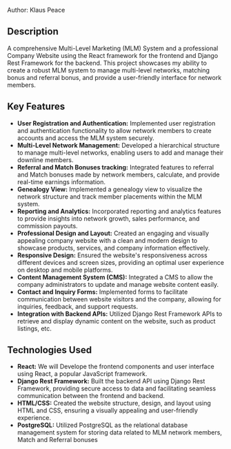 Author: Klaus Peace

## Description
A comprehensive Multi-Level Marketing (MLM) System and a professional Company Website using the React framework for the frontend and Django Rest Framework for the backend. 
This project showcases my ability to create a robust MLM system to manage multi-level networks, matching bonus and referral bonus, and provide a user-friendly interface for
network members.

## Key Features
 - **User Registration and Authentication:** Implemented user registration and authentication functionality to allow network members to create accounts and access the MLM system securely.
 - **Multi-Level Network Management:** Developed a hierarchical structure to manage multi-level networks, enabling users to add and manage their downline members.
 - **Referral and Match Bonuses tracking:** Integrated features to referral and Match bonuses made by network members, calculate, and provide real-time earnings information.
 - **Genealogy View:** Implemented a genealogy view to visualize the network structure and track member placements within the MLM system.
 - **Reporting and Analytics:** Incorporated reporting and analytics features to provide insights into network growth, sales performance, and commission payouts.
 - **Professional Design and Layout:** Created an engaging and visually appealing company website with a clean and modern design to showcase products, services, and company information effectively.
 - **Responsive Design:** Ensured the website's responsiveness across different devices and screen sizes, providing an optimal user experience on desktop and mobile platforms.
 - **Content Management System (CMS):** Integrated a CMS to allow the company administrators to update and manage website content easily.
 - **Contact and Inquiry Forms:** Implemented forms to facilitate communication between website visitors and the company, allowing for inquiries, feedback, and support requests.
 - **Integration with Backend APIs:** Utilized Django Rest Framework APIs to retrieve and display dynamic content on the website, such as product listings, etc.


## Technologies Used
 - **React:** We will Develope the frontend components and user interface using React, a popular JavaScript framework.
 - **Django Rest Framework:** Built the backend API using Django Rest Framework, providing secure access to data and facilitating seamless communication between the frontend and backend.
 - **HTML/CSS:** Created the website structure, design, and layout using HTML and CSS, ensuring a visually appealing and user-friendly experience.
 - **PostgreSQL:** Utilized PostgreSQL as the relational database management system for storing data related to MLM network members, Match and Referral bonuses
